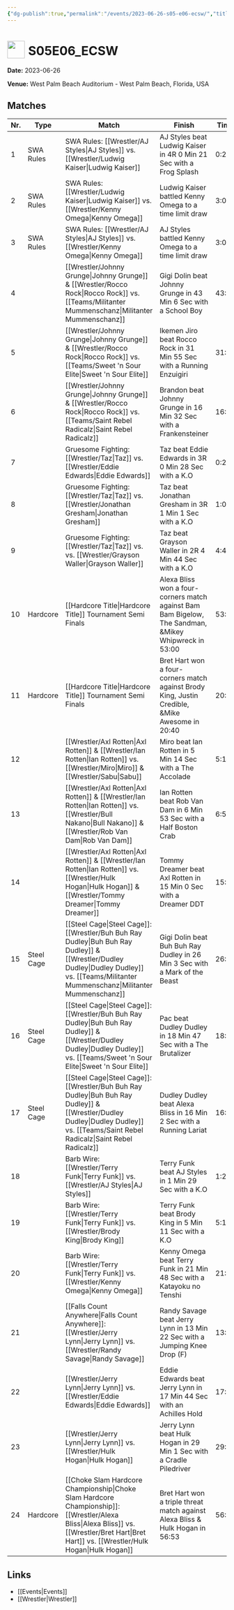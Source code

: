 ```yaml
---
{"dg-publish":true,"permalink":"/events/2023-06-26-s05-e06-ecsw/","title":"S05E06_ECSW","noteIcon":""}
---
```



# <img src="https://github.com/CptSpaulding1980/choke-slam-wrestling/releases/download/images/ChokeSlam.png" width="40" style="vertical-align:bottom; margin-right:8px;">**S05E06_ECSW**

**Date:** 2023-06-26

**Venue:** West Palm Beach Auditorium - West Palm Beach, Florida, USA

## Matches

| Nr. | Type | Match | Finish | Time | Rating | Score |
|-----|------|-------|--------|------|--------|-------|
| 1 | SWA Rules | SWA Rules: [[Wrestler/AJ Styles\|AJ Styles]] vs. [[Wrestler/Ludwig Kaiser\|Ludwig Kaiser]] | AJ Styles beat Ludwig Kaiser in 4R 0 Min 21 Sec with a Frog Splash | 0:21 | ★★ | 62 |
| 2 | SWA Rules | SWA Rules: [[Wrestler/Ludwig Kaiser\|Ludwig Kaiser]] vs. [[Wrestler/Kenny Omega\|Kenny Omega]] | Ludwig Kaiser battled Kenny Omega to a  time limit draw | 3:00 | ★★★1/2 | 79 |
| 3 | SWA Rules | SWA Rules: [[Wrestler/AJ Styles\|AJ Styles]] vs. [[Wrestler/Kenny Omega\|Kenny Omega]] | AJ Styles battled Kenny Omega to a  time limit draw | 3:00 | ★★★1/4 | 72 |
| 4 |  | [[Wrestler/Johnny Grunge\|Johnny Grunge]] & [[Wrestler/Rocco Rock\|Rocco Rock]] vs. [[Teams/Militanter Mummenschanz\|Militanter Mummenschanz]] | Gigi Dolin beat Johnny Grunge in 43 Min 6 Sec with a School Boy | 43:06 | ★★★★1/2 | 95 |
| 5 |  | [[Wrestler/Johnny Grunge\|Johnny Grunge]] & [[Wrestler/Rocco Rock\|Rocco Rock]] vs. [[Teams/Sweet 'n Sour Elite\|Sweet 'n Sour Elite]] | Ikemen Jiro beat Rocco Rock in 31 Min 55 Sec with a Running Enzuigiri | 31:55 | ★★★1/2 | 76 |
| 6 |  | [[Wrestler/Johnny Grunge\|Johnny Grunge]] & [[Wrestler/Rocco Rock\|Rocco Rock]] vs. [[Teams/Saint Rebel Radicalz\|Saint Rebel Radicalz]] | Brandon beat Johnny Grunge in 16 Min 32 Sec with a Frankensteiner | 16:32 | ★★★1/4 | 73 |
| 7 |  | Gruesome Fighting: [[Wrestler/Taz\|Taz]] vs. [[Wrestler/Eddie Edwards\|Eddie Edwards]] | Taz beat Eddie Edwards in 3R 0 Min 28 Sec with a K.O | 0:28 | ★★★3/4 | 83 |
| 8 |  | Gruesome Fighting: [[Wrestler/Taz\|Taz]] vs. [[Wrestler/Jonathan Gresham\|Jonathan Gresham]] | Taz beat Jonathan Gresham in 3R 1 Min 1 Sec with a K.O | 1:01 | ★★★1/4 | 72 |
| 9 |  | Gruesome Fighting: [[Wrestler/Taz\|Taz]] vs.  vs. [[Wrestler/Grayson Waller\|Grayson Waller]] | Taz beat Grayson Waller in 2R 4 Min 44 Sec with a K.O | 4:44 | ★★★3/4 | 82 |
| 10 | Hardcore | [[Hardcore Title\|Hardcore Title]] Tournament Semi Finals | Alexa Bliss won a four-corners match against Bam Bam Bigelow, The Sandman, &Mikey Whipwreck in  53:00 | 53:00 | ★★★★★ | 100 |
| 11 | Hardcore | [[Hardcore Title\|Hardcore Title]] Tournament Semi Finals | Bret Hart won a four-corners match against Brody King, Justin Credible, &Mike Awesome in  20:40 | 20:40 | ★★★★★ | 102 |
| 12 |  | [[Wrestler/Axl Rotten\|Axl Rotten]] & [[Wrestler/Ian Rotten\|Ian Rotten]] vs. [[Wrestler/Miro\|Miro]] & [[Wrestler/Sabu\|Sabu]] | Miro beat Ian Rotten in 5 Min 14 Sec with a The Accolade | 5:14 | ★★★★1/4 | 88 |
| 13 |  | [[Wrestler/Axl Rotten\|Axl Rotten]] & [[Wrestler/Ian Rotten\|Ian Rotten]] vs. [[Wrestler/Bull Nakano\|Bull Nakano]] & [[Wrestler/Rob Van Dam\|Rob Van Dam]] | Ian Rotten beat Rob Van Dam in 6 Min 53 Sec with a Half Boston Crab | 6:53 | ★★★★ | 87 |
| 14 |  | [[Wrestler/Axl Rotten\|Axl Rotten]] & [[Wrestler/Ian Rotten\|Ian Rotten]] vs. [[Wrestler/Hulk Hogan\|Hulk Hogan]] & [[Wrestler/Tommy Dreamer\|Tommy Dreamer]] | Tommy Dreamer beat Axl Rotten in 15 Min 0 Sec with a Dreamer DDT | 15:00 | ★★★★3/4 | 99 |
| 15 | Steel Cage | [[Steel Cage\|Steel Cage]]: [[Wrestler/Buh Buh Ray Dudley\|Buh Buh Ray Dudley]] & [[Wrestler/Dudley Dudley\|Dudley Dudley]] vs. [[Teams/Militanter Mummenschanz\|Militanter Mummenschanz]] | Gigi Dolin beat Buh Buh Ray Dudley in 26 Min 3 Sec with a Mark of the Beast | 26:03 | ★★★★★ | 100 |
| 16 | Steel Cage | [[Steel Cage\|Steel Cage]]: [[Wrestler/Buh Buh Ray Dudley\|Buh Buh Ray Dudley]] & [[Wrestler/Dudley Dudley\|Dudley Dudley]] vs. [[Teams/Sweet 'n Sour Elite\|Sweet 'n Sour Elite]] | Pac beat Dudley Dudley in 18 Min 47 Sec with a The Brutalizer | 18:47 | ★★★3/4 | 80 |
| 17 | Steel Cage | [[Steel Cage\|Steel Cage]]: [[Wrestler/Buh Buh Ray Dudley\|Buh Buh Ray Dudley]] & [[Wrestler/Dudley Dudley\|Dudley Dudley]] vs. [[Teams/Saint Rebel Radicalz\|Saint Rebel Radicalz]] | Dudley Dudley beat Alexa Bliss in 16 Min 2 Sec with a Running Lariat | 16:02 | ★★★1/4 | 73 |
| 18 |  | Barb Wire: [[Wrestler/Terry Funk\|Terry Funk]] vs. [[Wrestler/AJ Styles\|AJ Styles]] | Terry Funk beat AJ Styles in 1 Min 29 Sec with a K.O | 1:29 | ★★1/2 | 66 |
| 19 |  | Barb Wire: [[Wrestler/Terry Funk\|Terry Funk]] vs. [[Wrestler/Brody King\|Brody King]] | Terry Funk beat Brody King in 5 Min 11 Sec with a K.O | 5:11 | ★★★3/4 | 82 |
| 20 |  | Barb Wire: [[Wrestler/Terry Funk\|Terry Funk]] vs. [[Wrestler/Kenny Omega\|Kenny Omega]] | Kenny Omega beat Terry Funk in 21 Min 48 Sec with a Katayoku no Tenshi | 21:48 | ★★★★★ | 100 |
| 21 |  | [[Falls Count Anywhere\|Falls Count Anywhere]]: [[Wrestler/Jerry Lynn\|Jerry Lynn]] vs. [[Wrestler/Randy Savage\|Randy Savage]] | Randy Savage beat Jerry Lynn in 13 Min 22 Sec with a Jumping Knee Drop (F) | 13:22 | ★★★1/4 | 75 |
| 22 |  | [[Wrestler/Jerry Lynn\|Jerry Lynn]] vs. [[Wrestler/Eddie Edwards\|Eddie Edwards]] | Eddie Edwards beat Jerry Lynn in 17 Min 44 Sec with an Achilles Hold | 17:44 | ★★★★ | 87 |
| 23 |  | [[Wrestler/Jerry Lynn\|Jerry Lynn]] vs. [[Wrestler/Hulk Hogan\|Hulk Hogan]] | Jerry Lynn beat Hulk Hogan in 29 Min 1 Sec with a Cradle Piledriver | 29:01 | ★★★★3/4 | 97 |
| 24 | Hardcore | [[Choke Slam Hardcore Championship\|Choke Slam Hardcore Championship]]: [[Wrestler/Alexa Bliss\|Alexa Bliss]] vs. [[Wrestler/Bret Hart\|Bret Hart]] vs. [[Wrestler/Hulk Hogan\|Hulk Hogan]] | Bret Hart won a triple threat match against Alexa Bliss & Hulk Hogan in  56:53 | 56:53 | ★★★★3/4 | 99 |

## Links
- [[Events\|Events]]
- [[Wrestler\|Wrestler]]
